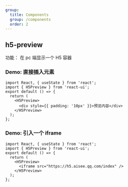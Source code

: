 ```yaml
---
group:
  title: Components
  group: /components
  order: 2
---
```


## h5-preview

功能： 在 pc 端显示一个 H5 容器

### Demo: 直接插入元素

```tsx
import React, { useState } from 'react';
import { H5Preview } from 'react-ui';
export default () => {
  return (
    <H5Preview>
      <div style={{ padding: '10px' }}>预览内容</div>
    </H5Preview>
  );
};
```

### Demo: 引入一个 iframe

```tsx
import React, { useState } from 'react';
import { H5Preview } from 'react-ui';
export default () => {
  return (
    <H5Preview>
      <iframe src="https://h5.aisee.qq.com/index" />
    </H5Preview>
  );
};
```
